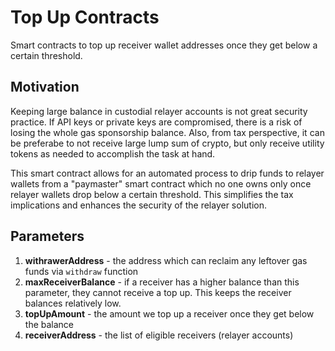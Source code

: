 # Top Up Contracts

Smart contracts to top up receiver wallet addresses once they get below a certain threshold.

## Motivation

Keeping large balance in custodial relayer accounts is not great security practice. If API keys or private keys are compromised, there is a risk of losing the whole gas sponsorship balance. Also, from tax perspective, it can be preferabe to not receive large lump sum of crypto, but only receive utility tokens as needed to accomplish the task at hand.

This smart contract allows for an automated process to drip funds to relayer wallets from a "paymaster" smart contract which no one owns only once relayer wallets drop below a certain threshold. This simplifies the tax implications and enhances the security of the relayer solution.

## Parameters

1. **withrawerAddress** - the address which can reclaim any leftover gas funds via `withdraw` function
2. **maxReceiverBalance** - if a receiver has a higher balance than this parameter, they cannot receive a top up. This keeps the receiver balances relatively low.
3. **topUpAmount** - the amount we top up a receiver once they get below the balance
4. **receiverAddress** - the list of eligible receivers (relayer accounts)
